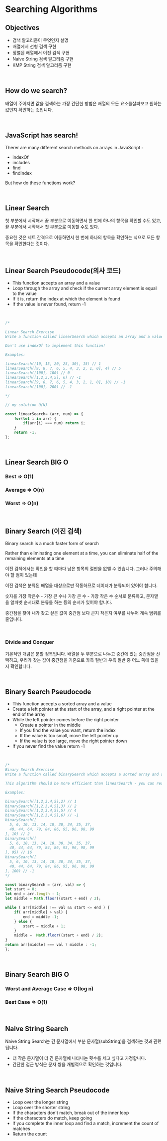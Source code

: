# Searching Algorithms 

## Objectives 
- 검색 알고리즘이 무엇인지 설명
- 배열에서 선형 검색 구현
- 정렬된 배열에서 이진 검색 구현
- Naive String 검색 알고리즘 구현
- KMP String 검색 알고리즘 구현

<br>

## How do we search? 
배열이 주어지면 값을 검색하는 가장 간단한 방법은 배열의 모든 요소를 ​​살펴보고 원하는 값인지 확인하는 것입니다.

<br>

## JavaScript has search! 
Therer are many different search methods on arrays in JavaScript :

- indexOf
- includes
- find
- findIndex

But how do these functions work? 

<br>

## Linear Search 
첫 부분에서 시작해서 끝 부분으로 이동하면서 한 번에 하나의 항목을 확인할 수도 있고, 끝 부분에서 시작해서 첫 부분으로 이동할 수도 있다. 

중요한 것은 세트 간격으로 이동하면서 한 번에 하나의 항목을 확인하는 식으로 모든 항목을 확인한다는 것이다.

<br>

## Linear Search Pseudocode(의사 코드)
- This function accepts an array and a value 
- Loop through the array and check if the current array element is equal to the value 
- If it is, return the index at which the element is found 
- If the value is never found, return -1 

<br>

```js
/*

Linear Search Exercise
Write a function called linearSearch which accepts an array and a value, and returns the index at which the value exists. If the value does not exist in the array, return -1.

Don't use indexOf to implement this function!

Examples:

linearSearch([10, 15, 20, 25, 30], 15) // 1
linearSearch([9, 8, 7, 6, 5, 4, 3, 2, 1, 0], 4) // 5
linearSearch([100], 100) // 0
linearSearch([1,2,3,4,5], 6) // -1
linearSearch([9, 8, 7, 6, 5, 4, 3, 2, 1, 0], 10) // -1
linearSearch([100], 200) // -1

*/

// my solution O(N)

const linearSearch= (arr, num) => {
    for(let i in arr) {
        if(arr[i] === num) return i;
    }
    return -1;
};

```

<br>

## Linear Search BIG O
### Best => O(1)
### Average => O(n)
### Worst => O(n)

<br>

## Binary Search (이진 검색)
Binary search is a much faster form of search 

Rather than eliminating one element at a time, you can eliminate half of the remaining elements at a time 
  

이진 검색에서는 확인을 할 때마다 남은 항목의 절반을 없앨 수 있습니다. 그러나 주의해야 할 점이 있는데 

이진 검색은 분류된 배열을 대상으로만 작동하므로 데이터가 분류되어 있어야 합니다. 

숫자를 가장 작은수 - 가장 큰 수나 가장 큰 수 - 가장 작은 수 순서로 분류하고, 문자열을 알파벳 순서대로 분류를 하는 등의 순서가 있어야 합니다. 

중간점을 찾아 내가 찾고 싶은 값이 중간점 보다 큰지 작은지 여부를 나누어 계속 범위를 줄입니다.  

<br>

### Divide and Conquer
기본적인 개념은 분할 정복입니다. 배열을 두 부분으로 나누고 중간에 있는 중간점을 선택하고, 우리가 찾는 값이 
중간점을 기준으로  좌측 절반과 우측 절반 중 어느 쪽에 있을지 확인합니다. 

<br>

## Binary Search Pseudocode 
- This function accepts a sorted array and a value
- Create a left pointer at the start of the array, and a right pointer at the end of the array
- While the left pointer comes before the right pointer 
  - Create a pointer in the middle
  - If you find the value you want, return the index
  - If the value is too small, move the left pointer up 
  - If the value is too large, move the right pointer down
- If you never find the value return -1 

<br>

```js
/*
Binary Search Exercise
Write a function called binarySearch which accepts a sorted array and a value and returns the index at which the value exists. Otherwise, return -1.

This algorithm should be more efficient than linearSearch - you can read how to implement it here - https://www.khanacademy.org/computing/computer-science/algorithms/binary-search/a/binary-search and here - https://www.topcoder.com/community/data-science/data-science-tutorials/binary-search/

Examples:

binarySearch([1,2,3,4,5],2) // 1
binarySearch([1,2,3,4,5],3) // 2
binarySearch([1,2,3,4,5],5) // 4
binarySearch([1,2,3,4,5],6) // -1
binarySearch([
  5, 6, 10, 13, 14, 18, 30, 34, 35, 37, 
  40, 44, 64, 79, 84, 86, 95, 96, 98, 99
], 10) // 2
binarySearch([
  5, 6, 10, 13, 14, 18, 30, 34, 35, 37, 
  40, 44, 64, 79, 84, 86, 95, 96, 98, 99
], 95) // 16
binarySearch([
  5, 6, 10, 13, 14, 18, 30, 34, 35, 37, 
  40, 44, 64, 79, 84, 86, 95, 96, 98, 99
], 100) // -1
*/

const binarySearch = (arr, val) => {
let start = 0;
let end = arr.length - 1;
let middle = Math.floor((start + end) / 2);

while ( arr[middle] !== val && start <= end ) {
    if( arr[middle] > val) {
        end = middle -1;
    } else {
        start = middle + 1;
    }
    middle =  Math.floor((start + end) / 2);
}
return arr[middle] === val ? middle : -1;
};
```

<br>

## Binary Search BIG O
### Worst and Average Case => O(log n)
### Best Case => O(1)

<br>

## Naive String Search 
Naive String Search는 긴 문자열에서 부분 문자열(subString)을 검색하는 것과 관련됩니다. 

- 더 작은 문자열이 더 긴 문자열에 나타나는 횟수를 세고 싶다고 가정합니다.
- 간단한 접근 방식은 문자 쌍을 개별적으로 확인하는 것입니다.

<br>

## Naive String Search Pseudocode
- Loop over the longer string
- Loop over the shorter string
- If the characters don't match, break out of the inner loop
- If the characters do match, keep going 
- If you complete the inner loop and find a match, increment the count of matches
- Return the count 

